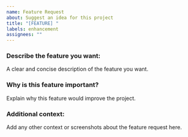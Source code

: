 ```yaml
---
name: Feature Request
about: Suggest an idea for this project
title: "[FEATURE] "
labels: enhancement
assignees: ""
---
```


### Describe the feature you want:

A clear and concise description of the feature you want.

### Why is this feature important?

Explain why this feature would improve the project.

### Additional context:

Add any other context or screenshots about the feature request here.
